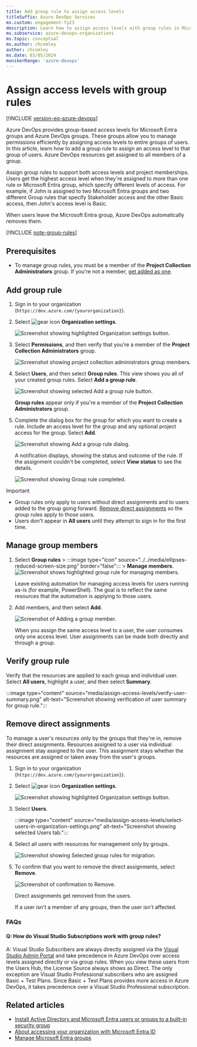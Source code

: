 ```yaml
---
title: Add group rule to assign access levels
titleSuffix: Azure DevOps Services
ms.custom: engagement-fy23
description: Learn how to assign access levels with group rules in Microsoft Entra ID and Azure DevOps.
ms.subservice: azure-devops-organizations
ms.topic: conceptual
ms.author: chcomley
author: chcomley
ms.date: 03/05/2024
monikerRange: 'azure-devops'
---
```


# Assign access levels with group rules

[!INCLUDE [version-eq-azure-devops](../../includes/version-eq-azure-devops.md)]

Azure DevOps provides group-based access levels for Microsoft Entra groups and Azure DevOps groups. These groups allow you to manage permissions efficiently by assigning access levels to entire groups of users. In this article, learn how to add a group rule to assign an access level to that group of users. Azure DevOps resources get assigned to all members of a group.

Assign group rules to support both access levels and project memberships. Users get the highest access level when they're assigned to more than one rule or Microsoft Entra group, which specify different levels of access. For example, if John is assigned to two Microsoft Entra groups and two different Group rules that specify Stakeholder access and the other Basic access, then John's access level is Basic. 

When users leave the Microsoft Entra group, Azure DevOps automatically removes them.

[!INCLUDE [note-group-rules](../security/includes/note-group-rules.md)]

## Prerequisites

- To manage group rules, you must be a member of the **Project Collection Administrators** group. If you're not a member, [get added as one](../security/change-organization-collection-level-permissions.md).

## Add group rule

1. Sign in to your organization (```https://dev.azure.com/{yourorganization}```).

2. Select ![gear icon](../../media/icons/gear-icon.png) **Organization settings**.

   ![Screenshot showing highlighted Organization settings button.](../../media/settings/open-admin-settings-vert.png)

3. Select **Permissions**, and then verify that you're a member of the **Project Collection Administrators** group.

   ![Screenshot showing project collection administrators group members.](media/assign-access-levels/project-collection-administrators-group-members-new.png)

4. Select **Users**, and then select **Group rules**. This view shows you all of your created group rules. Select **Add a group rule**.

   ![Screenshot showing selected Add a group rule button.](media/manage-group-licensing/add-group-rule.png)

	**Group rules** appear only if you're a member of the **Project Collection Administrators** group.  

5. Complete the dialog box for the group for which you want to create a rule. Include an access level for the group and any optional project access for the group. Select **Add**.

   ![Screenshot showing Add a group rule dialog.](media/assign-access-levels/add-group-rule-dialog-new.png)

   A notification displays, showing the status and outcome of the rule. If the assignment couldn't be completed, select **View status** to see the details.

   ![Screenshot showing Group rule completed.](media/assign-access-levels/group-rule-completed-successfully.png)

> [!IMPORTANT]
> - Group rules only apply to users without direct assignments and to users added to the group going forward. [Remove direct assignments](#remove-direct-assignments) so the group rules apply to those users.
> - Users don't appear in **All users** until they attempt to sign in for the first time.

## Manage group members

1. Select **Group rules** > :::image type="icon" source="../../media/ellipses-reduced-screen-size.png" border="false"::: > **Manage members**.
   ![Screenshot shows highlighted group rule for managing members.](media/migrate-to-group-based-resource-management/highlight-rule-choose-manage-members.png)

   Leave existing automation for managing access levels for users running as-is (for example, PowerShell). The goal is to reflect the same resources that the automation is applying to those users.

2. Add members, and then select **Add**.

   ![Screenshot of Adding a group member.](media/migrate-to-group-based-resource-management/add-group-members.png)

   When you assign the same access level to a user, the user consumes only one access level. User assignments can be made both directly and through a group.

## Verify group rule

Verify that the resources are applied to each group and individual user. Select **All users**, highlight a user, and then select **Summary**.

:::image type="content" source="media/assign-access-levels/verify-user-summary.png" alt-text="Screenshot showing verification of user summary for group rule.":::

## Remove direct assignments

To manage a user's resources only by the groups that they're in, remove their direct assignments. Resources assigned to a user via individual assignment stay assigned to the user. This assignment stays whether the resources are assigned or taken away from the user's groups.

1. Sign in to your organization (```https://dev.azure.com/{yourorganization}```).

2. Select ![gear icon](../../media/icons/gear-icon.png) **Organization settings**.

   ![Screenshot showing highlighted Organization settings button.](../../media/settings/open-admin-settings-vert.png)

3. Select **Users**.

   :::image type="content" source="media/assign-access-levels/select-users-in-organization-settings.png" alt-text="Screenshot showing selected Users tab.":::

4. Select all users with resources for management only by groups.

   ![Screenshot showing Selected group rules for migration.](media/remove-direct-assignments/choose-remove-direct-assignments-preview.png)

5. To confirm that you want to remove the direct assignments, select **Remove**.

   ![Screenshot of confirmation to Remove.](media/remove-direct-assignments/confirm-removal-of-direct-assignments.png)

   Direct assignments get removed from the users.

   If a user isn't a member of any groups, then the user isn't affected.

### FAQs

<a id="more-information"></a>

#### Q: How do Visual Studio Subscriptions work with group rules?

A: Visual Studio Subscribers are always directly assigned via the [Visual Studio Admin Portal](https://manage.visualstudio.com/) and take precedence in Azure DevOps over access levels assigned directly or via group rules. When you view these users from the Users Hub, the License Source always shows as Direct. The only exception are Visual Studio Professional subscribers who are assigned Basic + Test Plans. Since Basic + Test Plans provides more access in Azure DevOps, it takes precedence over a Visual Studio Professional subscription.

## Related articles

* [Install Active Directory and Microsoft Entra users or groups to a built-in security group](../security/add-ad-aad-built-in-security-groups.md)
* [About accessing your organization with Microsoft Entra ID](access-with-azure-ad.md)
* [Manage Microsoft Entra groups](manage-azure-active-directory-groups.md)
